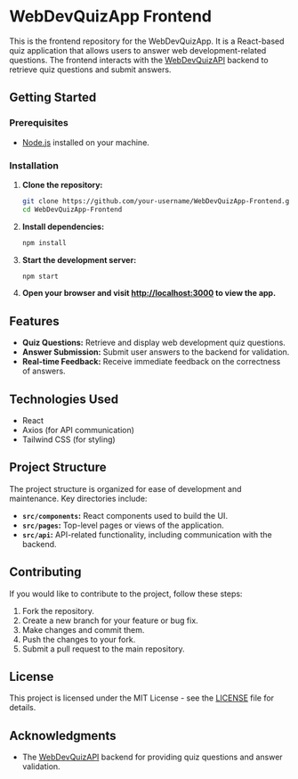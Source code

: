 # WebDevQuizApp Frontend

This is the frontend repository for the WebDevQuizApp. It is a React-based quiz application that allows users to answer web development-related questions. The frontend interacts with the [WebDevQuizAPI](#link-to-backend-repository) backend to retrieve quiz questions and submit answers.

## Getting Started

### Prerequisites

- [Node.js](https://nodejs.org/) installed on your machine.

### Installation

1. **Clone the repository:**
    ```bash
    git clone https://github.com/your-username/WebDevQuizApp-Frontend.git
    cd WebDevQuizApp-Frontend
    ```

2. **Install dependencies:**
    ```bash
    npm install
    ```

3. **Start the development server:**
    ```bash
    npm start
    ```

4. **Open your browser and visit [http://localhost:3000](http://localhost:3000) to view the app.**

## Features

- **Quiz Questions:** Retrieve and display web development quiz questions.
- **Answer Submission:** Submit user answers to the backend for validation.
- **Real-time Feedback:** Receive immediate feedback on the correctness of answers.

## Technologies Used

- React
- Axios (for API communication)
- Tailwind CSS (for styling)

## Project Structure

The project structure is organized for ease of development and maintenance. Key directories include:

- **`src/components`:** React components used to build the UI.
- **`src/pages`:** Top-level pages or views of the application.
- **`src/api`:** API-related functionality, including communication with the backend.

## Contributing

If you would like to contribute to the project, follow these steps:

1. Fork the repository.
2. Create a new branch for your feature or bug fix.
3. Make changes and commit them.
4. Push the changes to your fork.
5. Submit a pull request to the main repository.

## License

This project is licensed under the MIT License - see the [LICENSE](LICENSE) file for details.

## Acknowledgments

- The [WebDevQuizAPI](#link-to-backend-repository) backend for providing quiz questions and answer validation.
